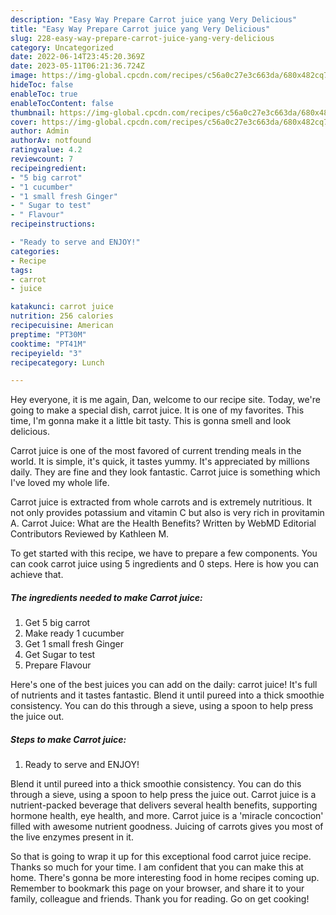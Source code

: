 ```yaml
---
description: "Easy Way Prepare Carrot juice yang Very Delicious"
title: "Easy Way Prepare Carrot juice yang Very Delicious"
slug: 228-easy-way-prepare-carrot-juice-yang-very-delicious
category: Uncategorized
date: 2022-06-14T23:45:20.369Z
date: 2023-05-11T06:21:36.724Z
image: https://img-global.cpcdn.com/recipes/c56a0c27e3c663da/680x482cq70/carrot-juice-recipe-main-photo.jpg
hideToc: false
enableToc: true
enableTocContent: false
thumbnail: https://img-global.cpcdn.com/recipes/c56a0c27e3c663da/680x482cq70/carrot-juice-recipe-main-photo.jpg
cover: https://img-global.cpcdn.com/recipes/c56a0c27e3c663da/680x482cq70/carrot-juice-recipe-main-photo.jpg
author: Admin
authorAv: notfound
ratingvalue: 4.2
reviewcount: 7
recipeingredient:
- "5 big carrot"
- "1 cucumber"
- "1 small fresh Ginger"
- " Sugar to test"
- " Flavour"
recipeinstructions:

- "Ready to serve and ENJOY!"
categories:
- Recipe
tags:
- carrot
- juice

katakunci: carrot juice 
nutrition: 256 calories
recipecuisine: American
preptime: "PT30M"
cooktime: "PT41M"
recipeyield: "3"
recipecategory: Lunch

---
```



Hey everyone, it is me again, Dan, welcome to our recipe site. Today, we're going to make a special dish, carrot juice. It is one of my favorites. This time, I'm gonna make it a little bit tasty. This is gonna smell and look delicious.

Carrot juice is one of the most favored of current trending meals in the world. It is simple, it's quick, it tastes yummy. It's appreciated by millions daily. They are fine and they look fantastic. Carrot juice is something which I've loved my whole life.

Carrot juice is extracted from whole carrots and is extremely nutritious. It not only provides potassium and vitamin C but also is very rich in provitamin A. Carrot Juice: What are the Health Benefits? Written by WebMD Editorial Contributors Reviewed by Kathleen M.


To get started with this recipe, we have to prepare a few components. You can cook carrot juice using 5 ingredients and 0 steps. Here is how you can achieve that.

<!--inarticleads1-->

##### The ingredients needed to make Carrot juice:

1. Get 5 big carrot
1. Make ready 1 cucumber
1. Get 1 small fresh Ginger
1. Get  Sugar to test
1. Prepare  Flavour


Here&#39;s one of the best juices you can add on the daily: carrot juice! It&#39;s full of nutrients and it tastes fantastic. Blend it until pureed into a thick smoothie consistency. You can do this through a sieve, using a spoon to help press the juice out. 

<!--inarticleads2-->

##### Steps to make Carrot juice:


1. Ready to serve and ENJOY!

Blend it until pureed into a thick smoothie consistency. You can do this through a sieve, using a spoon to help press the juice out. Carrot juice is a nutrient-packed beverage that delivers several health benefits, supporting hormone health, eye health, and more. Carrot juice is a &#39;miracle concoction&#39; filled with awesome nutrient goodness. Juicing of carrots gives you most of the live enzymes present in it. 

So that is going to wrap it up for this exceptional food carrot juice recipe. Thanks so much for your time. I am confident that you can make this at home. There's gonna be more interesting food in home recipes coming up. Remember to bookmark this page on your browser, and share it to your family, colleague and friends. Thank you for reading. Go on get cooking!

